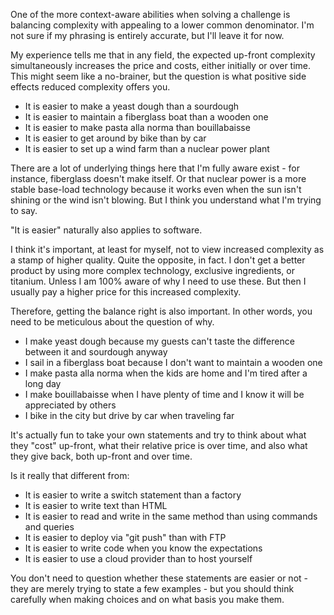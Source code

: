 [//]: # "title: Context Aware Ability"
[//]: # "slug: context-aware-abilities"
[//]: # "pubDate: 14/6/2024 12:01"
[//]: # "lastModified: 14/6/2024 14:45"
[//]: # "excerpt: "
[//]: # "categories: software"
[//]: # "isPublished: true"

One of the more context-aware abilities when solving a challenge is balancing complexity with appealing to a lower common denominator. I'm not sure if my phrasing is entirely accurate, but I'll leave it for now.

My experience tells me that in any field, the expected up-front complexity simultaneously increases the price and costs, either initially or over time. This might seem like a no-brainer, but the question is what positive side effects reduced complexity offers you.

- It is easier to make a yeast dough than a sourdough
- It is easier to maintain a fiberglass boat than a wooden one
- It is easier to make pasta alla norma than bouillabaisse
- It is easier to get around by bike than by car
- It is easier to set up a wind farm than a nuclear power plant

There are a lot of underlying things here that I'm fully aware exist - for instance, fiberglass doesn't make itself. Or that nuclear power is a more stable base-load technology because it works even when the sun isn't shining or the wind isn't blowing. But I think you understand what I'm trying to say.

"It is easier" naturally also applies to software.

I think it's important, at least for myself, not to view increased complexity as a stamp of higher quality. Quite the opposite, in fact. I don't get a better product by using more complex technology, exclusive ingredients, or titanium. Unless I am 100% aware of why I need to use these. But then I usually pay a higher price for this increased complexity.

Therefore, getting the balance right is also important. In other words, you need to be meticulous about the question of why.

- I make yeast dough because my guests can't taste the difference between it and sourdough anyway
- I sail in a fiberglass boat because I don't want to maintain a wooden one
- I make pasta alla norma when the kids are home and I'm tired after a long day
- I make bouillabaisse when I have plenty of time and I know it will be appreciated by others
- I bike in the city but drive by car when traveling far

It's actually fun to take your own statements and try to think about what they "cost" up-front, what their relative price is over time, and also what they give back, both up-front and over time.

Is it really that different from:

- It is easier to write a switch statement than a factory
- It is easier to write text than HTML
- It is easier to read and write in the same method than using commands and queries
- It is easier to deploy via "git push" than with FTP
- It is easier to write code when you know the expectations
- It is easier to use a cloud provider than to host yourself

You don't need to question whether these statements are easier or not - they are merely trying to state a few examples - but you should think carefully when making choices and on what basis you make them.